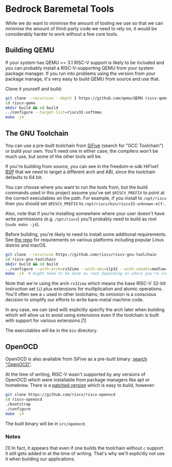 # Bedrock Baremetal Tools

While we do want to minimise the amount of tooling we use so that we can minimise the amount of third-party code we need to rely on, it would be considerably harder to work without a few core tools.

## Building QEMU

If your system has QEMU >= 3.1 RISC-V support is likely to be included and you can probably install a RISC-V-supporting QEMU from your system package manager. If you run into problems using the version from your package manage, it's very easy to build QEMU from source and use that.

Clone it yourself and build:

```bash
git clone --recursive --depth 1 https://github.com/qemu/QEMU riscv-qemu
cd riscv-qemu
mkdir build && cd build
../configure --target-list=riscv32-softmmu
make -j4
```

## The GNU Toolchain

You can use a pre-built toolchain from [SiFive](https://www.sifive.com/boards/) (search for "GCC Toolchain") or build your own. You'll need one in either case; the compilers won't be much use, but some of the other tools will be.

If you're building from source, you can see in the freedom-e-sdk HiFive1 [BSP](https://github.com/sifive/freedom-e-sdk/blob/30c143eb5445f47edb351ba54c84ff8285dc27a9/bsp/sifive-hifive1/settings.mk) that we need to target a different arch and ABI, since the toolchain defaults to 64 bit.

You can choose where you want to run the tools from, but the build commands used in this project assume you've set `$RISCV_PREFIX` to point at the correct executables on the path. For example, if you install to `/opt/riscv` then you should set `$RISCV_PREFIX` to `/opt/riscv/bin/riscv32-unknown-elf-`.

Also, note that if you're installing somewhere where your user doesn't have write permissions (e.g. `/opt/riscv`) you'll probably need to build as root (`sudo make -j4`).

Before building, you're likely to need to install some additional requirements. See [the repo](https://github.com/riscv/riscv-gnu-toolchain) for requirements on various platforms including popular Linus distros and macOS.

```bash
git clone --recursive https://github.com/riscv/riscv-gnu-toolchain
cd riscv-gnu-toolchain
mkdir build && cd build
../configure --with-arch=rv32ima --with-abi=ilp32 --with-cmodel=medlow --prefix=SOME_PREFIX  # change SOME_PREFIX to whatever you like
make -j4  # might need to be done as root depending on where you're installing
```

Note that we're using the arch `rv32ima` which means the base RISC-V 32-bit instruction set (`i`) plus extensions for multiplication and atomic operations. You'll often see a `c` used in other toolchains; its omission is a conscious decision to simplify our efforts to write bare-metal machine code.

In any case, we can (and will) explicitly specify the arch later when building which will allow us to avoid using extensions even if the toolchain is built with support for various extensions.[1]

The executables will be in the `bin` directory.

## OpenOCD

OpenOCD is also available from SiFive as a pre-built binary: [search "OpenOCD"](https://www.sifive.com/boards).

At the time of writing, RISC-V wasn't supported by any versions of OpenOCD which were installable from package managers like apt or homebrew. There is a [patched version](https://github.com/riscv/riscv-openocd) which is easy to build, however:

```bash
git clone https://github.com/riscv/riscv-openocd
cd riscv-openocd
./bootstrap
./configure
make -j4
```

The built binary will be in `src/openocd`.

### Notes

[1] In fact, it appears that even if one builds the toolchain without `c` support it still gets added in at the time of writing. That's why we'll explicitly not use it when building our applications.
